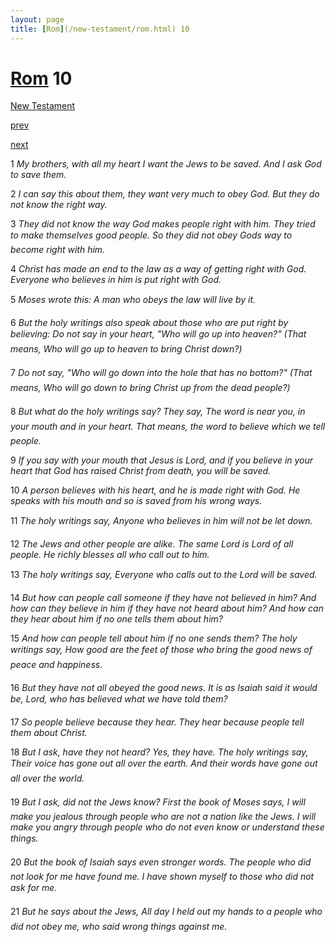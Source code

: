 ```yaml
---
layout: page
title: [Rom](/new-testament/rom.html) 10
---
```


# [Rom](/new-testament/rom.html) 10

[New Testament](/new-testament.html)


[prev](/new-testament/rom/rom-9.html)


[next](/new-testament/rom/rom-11.html)

1 _My brothers, with all my heart I want the Jews to be saved. And I ask God to save them._

2 _I can say this about them, they want very much to obey God. But they do not know the right way._

3 _They did not know the way God makes people right with him. They tried to make themselves good people. So they did not obey Gods way to become right with him._

4 _Christ has made an end to the law as a way of getting right with God. Everyone who believes in him is put right with God._

5 _Moses wrote this: A man who obeys the law will live by it._

6 _But the holy writings also speak about those who are put right by believing: Do not say in your heart, "Who will go up into heaven?" (That means, Who will go up to heaven to bring Christ down?)_

7 _Do not say, "Who will go down into the hole that has no bottom?" (That means, Who will go down to bring Christ up from the dead people?)_

8 _But what do the holy writings say? They say, The word is near you, in your mouth and in your heart. That means, the word to believe which we tell people._

9 _If you say with your mouth that Jesus is Lord, and if you believe in your heart that God has raised Christ from death, you will be saved._

10 _A person believes with his heart, and he is made right with God. He speaks with his mouth and so is saved from his wrong ways._

11 _The holy writings say, Anyone who believes in him will not be let down._

12 _The Jews and other people are alike. The same Lord is Lord of all people. He richly blesses all who call out to him._

13 _The holy writings say, Everyone who calls out to the Lord will be saved._

14 _But how can people call someone if they have not believed in him? And how can they believe in him if they have not heard about him? And how can they hear about him if no one tells them about him?_

15 _And how can people tell about him if no one sends them? The holy writings say, How good are the feet of those who bring the good news of peace and happiness._

16 _But they have not all obeyed the good news. It is as Isaiah said it would be, Lord, who has believed what we have told them?_

17 _So people believe because they hear. They hear because people tell them about Christ._

18 _But I ask, have they not heard? Yes, they have. The holy writings say, Their voice has gone out all over the earth. And their words have gone out all over the world._

19 _But I ask, did not the Jews know? First the book of Moses says, I will make you jealous through people who are not a nation like the Jews. I will make you angry through people who do not even know or understand these things._

20 _But the book of Isaiah says even stronger words. The people who did not look for me have found me. I have shown myself to those who did not ask for me._

21 _But he says about the Jews, All day I held out my hands to a people who did not obey me, who said wrong things against me._

